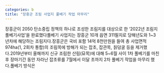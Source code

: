 ```yaml
---
categories: b
title: "장흥군 조림 사업지 풀베기 작업 마무리"
---
```

장흥군이 2050 탄소중립 정책의 하나로 조성한 조림지를 대상으로 한 ‘2022년 조림지 풀베기사업’을 완료했다풀베기 사업지는 장흥군 10개 읍면 311필지로 당해년도와 1~3년차에 해당하는 조림지다.장흥군은 국비 포함 14억 8천만원을 들여 총 사업면적 974ha(1, 2회차 통합)의 조림목에 방해가 되는 잡초, 잡관목, 칡덩굴 등을 제거했다.2019년부터 올해까지 신규 조림한 산림(묘목)에 대해 5~6월 사이 1차 풀베기를 마친 후 장마기간 동안 자라난 잡초류를 7월에서 이달 초까지 2차 풀베기 작업을 마무리 했다.풀베기 방식은